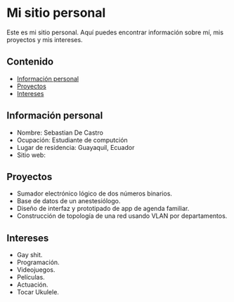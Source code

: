 # Mi sitio personal
Este es mi sitio personal. Aquí puedes encontrar información sobre mí, mis
proyectos y mis intereses.

## Contenido
* [Información personal](#información-personal)
* [Proyectos](#proyectos)
* [Intereses](#intereses)
  
## Información personal
* Nombre: Sebastian De Castro
* Ocupación: Estudiante de computción
* Lugar de residencia: Guayaquil, Ecuador
* Sitio web:

## Proyectos
* Sumador electrónico lógico de dos números binarios.
* Base de datos de un anestesiólogo.
* Diseño de interfaz y prototipado de app de agenda familiar.
* Construcción de topología de una red usando VLAN por departamentos.

## Intereses
* Gay shit.
* Programación.
* Videojuegos.
* Películas.
* Actuación.
* Tocar Ukulele.
